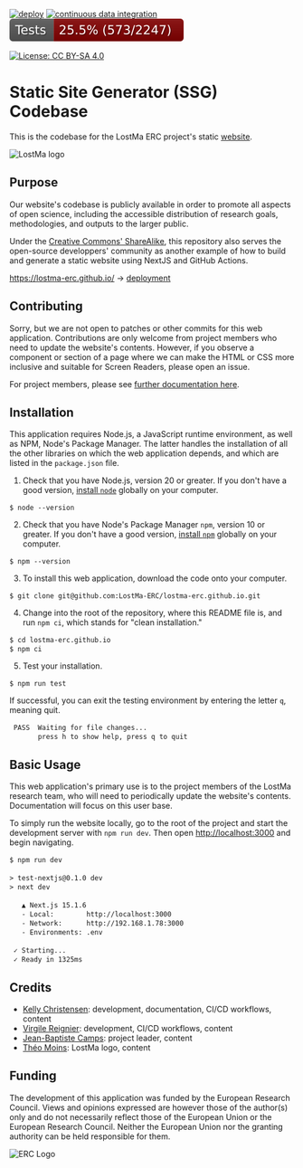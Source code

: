 [![deploy](https://github.com/LostMa-ERC/lostma-erc.github.io/actions/workflows/deploy.yml/badge.svg)](https://github.com/LostMa-ERC/lostma-erc.github.io/actions/workflows/deploy.yml)
[![continuous data integration](https://github.com/LostMa-ERC/lostma-erc.github.io/actions/workflows/data-ci.yml/badge.svg)](https://github.com/LostMa-ERC/lostma-erc.github.io/actions/workflows/data-ci.yml)
[![test coverage](docs/coverage.svg)](docs/coverage.svg)

[![License: CC BY-SA 4.0](https://img.shields.io/badge/License-CC_BY--SA_4.0-lightgrey.svg)](https://creativecommons.org/licenses/by-sa/4.0/)


# Static Site Generator (SSG) Codebase

This is the codebase for the LostMa ERC project's static [website](https://lostma-erc.github.io/).

<img src="public/images/lostma_logo.png" alt="LostMa logo" style="width:100px">

## Purpose

Our website's codebase is publicly available in order to promote all aspects of open science, including the accessible distribution of research goals, methodologies, and outputs to the larger public.

Under the [Creative Commons' ShareAlike](LICENSE), this repository also serves the open-source developpers' community as another example of how to build and generate a static website using NextJS and GitHub Actions.

https://lostma-erc.github.io/ &rarr;
[deployment](https://lostma-erc.github.io/)

## Contributing

Sorry, but we are not open to patches or other commits for this web application. Contributions are only welcome from project members who need to update the website's contents. However, if you observe a component or section of a page where we can make the HTML or CSS more inclusive and suitable for Screen Readers, please open an issue.

For project members, please see [further documentation here](docs/README.md).

## Installation

This application requires Node.js, a JavaScript runtime environment, as well as NPM, Node's Package Manager. The latter handles the installation of all the other libraries on which the web application depends, and which are listed in the `package.json` file.

1. Check that you have Node.js, version 20 or greater. If you don't have a good version, [install `node`](https://nodejs.org/en) globally on your computer.

```shell
$ node --version
```

2. Check that you have Node's Package Manager `npm`, version 10 or greater. If you don't have a good version, [install `npm`](https://docs.npmjs.com/downloading-and-installing-node-js-and-npm?ref=meilisearch-blog) globally on your computer.

```shell
$ npm --version
```

3. To install this web application, download the code onto your computer.

```shell
$ git clone git@github.com:LostMa-ERC/lostma-erc.github.io.git
```

4. Change into the root of the repository, where this README file is, and run `npm ci`, which stands for "clean installation."

```shell
$ cd lostma-erc.github.io
$ npm ci
```

5. Test your installation.

```shell
$ npm run test
```

If successful, you can exit the testing environment by entering the letter `q`, meaning quit.

```console
 PASS  Waiting for file changes...
       press h to show help, press q to quit
```

## Basic Usage

This web application's primary use is to the project members of the LostMa research team, who will need to periodically update the website's contents. Documentation will focus on this user base.

To simply run the website locally, go to the root of the project and start the development server with `npm run dev`. Then open [http://localhost:3000](http://localhost:3000) and begin navigating.

```console
$ npm run dev

> test-nextjs@0.1.0 dev
> next dev

   ▲ Next.js 15.1.6
   - Local:        http://localhost:3000
   - Network:      http://192.168.1.78:3000
   - Environments: .env

 ✓ Starting...
 ✓ Ready in 1325ms

```

## Credits

- [Kelly Christensen](https://github.com/kat-kel/):
development, documentation, CI/CD workflows, content
- [Virgile Reignier](https://github.com/virgile-reignier):
development, CI/CD workflows, content
- [Jean-Baptiste Camps](https://github.com/Jean-Baptiste-Camps):
project leader, content
- [Théo Moins](https://github.com/TheoMoins/):
LostMa logo, content

## Funding

The development of this application was funded by the European Research Council. Views and opinions expressed are however those of the author(s) only and do not necessarily reflect those of the European Union or the European Research Council. Neither the European Union nor the granting authority can be held responsible for them.

![ERC Logo](public/images//erc_logo.png)
